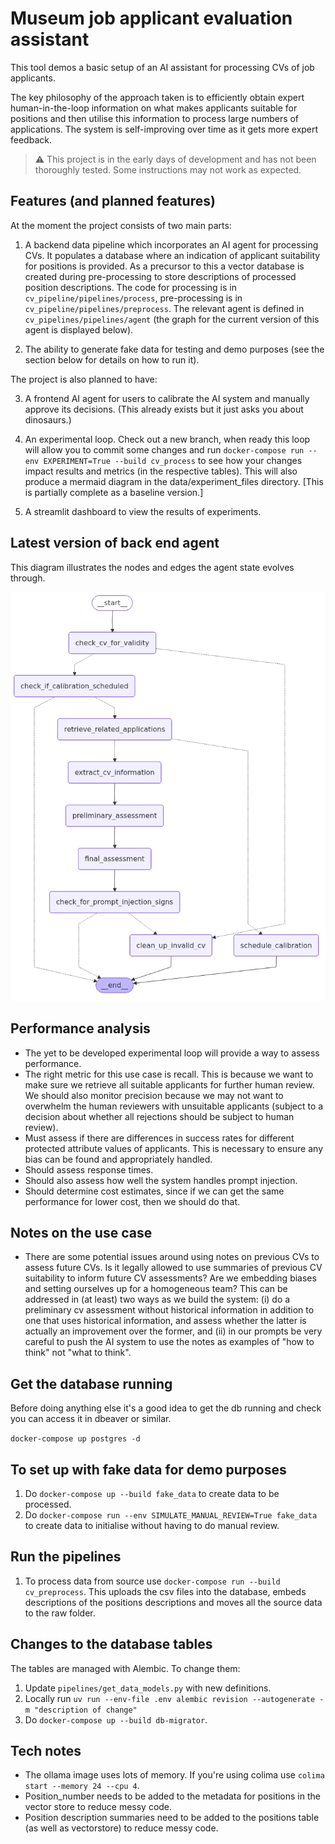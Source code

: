 
# Museum job applicant evaluation assistant
This tool demos a basic setup of an AI assistant for processing CVs of job
applicants. 

The key philosophy of the approach taken is to efficiently obtain expert human-in-the-loop information
on what makes applicants suitable for positions and then utilise this information to process large
numbers of applications. 
The system is self-improving over time as it gets more expert feedback.

> :warning: This project is in the early days of development and has not been thoroughly tested. Some
instructions may not work as expected.

## Features (and planned features)
At the moment the project consists of two main parts:
1. A backend data pipeline which incorporates an AI agent for processing CVs. It populates a database where an
indication of applicant suitability for positions is provided. As a precursor to this a vector database is
created during pre-processing to store descriptions of processed position descriptions. The code for processing is in `cv_pipeline/pipelines/process`, pre-processing is in `cv_pipeline/pipelines/preprocess`. The relevant agent is defined in `cv_pipelines/pipelines/agent` (the graph for the current version of this agent is displayed below). 

2. The ability to generate fake data for testing and demo purposes (see the section below for details on how
to run it).

The project is also planned to have:

3. A frontend AI agent for users to calibrate the AI system and manually approve its decisions. (This already exists but it just asks you about dinosaurs.)

4. An experimental loop. Check out a new branch, when ready this loop will allow you to commit some changes
and run `docker-compose run --env EXPERIMENT=True --build cv_process` to see how your changes impact results
and metrics (in the respective tables). This will also produce a mermaid diagram in the data/experiment_files
directory. [This is partially complete as a baseline version.]

5. A streamlit dashboard to view the results of experiments.

## Latest version of back end agent
This diagram illustrates the nodes and edges the agent state evolves through.

![mermaid diagram of back end agent](../data/experiment_files/cv_agent_graph_latest.png)


## Performance analysis
- The yet to be developed experimental loop will provide a way to assess performance.
- The right metric for this use case is recall. This is because we want to make sure we retrieve all
suitable applicants for further human review. We should also monitor precision because we may not want to
overwhelm the human reviewers with unsuitable applicants (subject to a decision about whether all rejections
should be subject to human review). 
- Must assess if there are differences in success rates for different protected attribute values of
applicants. This is necessary to ensure any bias can be found and appropriately handled.
- Should assess response times.
- Should also assess how well the system handles prompt injection. 
- Should determine cost estimates, since if we can get the same performance for lower cost, then we should do
that.

## Notes on the use case
- There are some potential issues around using notes on previous CVs to assess future CVs. Is it legally allowed to use summaries of previous CV suitability to inform future CV assessments? Are we embedding biases and setting ourselves up for a homogeneous team? This can be addressed in (at least) two ways as we build the system: (i) do a preliminary cv assessment without historical information in addition to one that uses historical information, and assess whether the latter is
actually an improvement over the former, and (ii) in our prompts be very careful to push the AI
system to use the notes as examples of "how to think" not "what to think". 

## Get the database running
Before doing anything else it's a good idea to get the db running and check you can access it in dbeaver or
similar. 

`docker-compose up postgres -d`

## To set up with fake data for demo purposes

1. Do `docker-compose up --build fake_data` to create data to be processed.
2. Do `docker-compose run --env SIMULATE_MANUAL_REVIEW=True fake_data` to create data to initialise without
having to do manual review. 

## Run the pipelines
1. To process data from source use `docker-compose run --build cv_preprocess`. This uploads the csv files
into the database, embeds descriptions of the positions descriptions and moves all the source data to the
raw folder. 

## Changes to the database tables
The tables are managed with Alembic. To change them:
1. Update `pipelines/get_data_models.py` with new definitions.
2. Locally run `uv run --env-file .env alembic revision --autogenerate -m "description of change"`
3. Do `docker-compose up --build db-migrator`.

## Tech notes
- The ollama image uses lots of memory. If you're using colima use `colima start --memory 24 --cpu 4`. 
- Position_number needs to be added to the metadata for positions in the vector store to reduce messy code. 
- Position description summaries need to be added to the positions table (as well as vectorstore) to reduce messy code.
